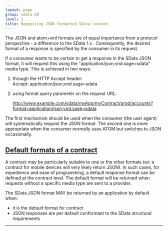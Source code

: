 ```yaml
---
layout: page
group: sdata-20
level: 1
title: Requesting JSON formatted SData content
---
```


The JSON and atom+xml formats are of equal importance from a protocol perspective - a difference to 
the SData 1.x . Consequently, the desired format of a response is specified by the consumer in its 
request. 

If a consumer wants to be certain to get a response in the SData JSON format, it will request this using 
the "application/json;vnd.sage=sdata" media type. This is achieved in two ways:

1. through the HTTP Accept header:   
    Accept: application/json;vnd.sage=sdata 
2. using format query parameter on the request URL:   

     http://www.example.com/sdata/myApp/myContract/prod/accounts?format=application/json;vnd.sage=sdata

The first mechanism should be used when the consumer (the user agent) will systematically request the 
JSON format. The second one is more appropriate when the consumer normally uses ATOM but switches 
to JSON occasionally.

## <a name="default-formats" href="#default-formats">Default formats of a contract</a>

A contract may be particularly suitable to one or the other formats (ex: a contract for mobile devices will 
very likely return JSON). In such cases, for expedience and ease of programming, a default response 
format can be defined at the contract level. The default format will be returned when requests without a 
specific media type are sent to a provider.

The SData JSON format MAY be returned by an application by default when:

*  it is the default format for contract 
*  JSON responses are per default conformant to the SData structural requirements

***